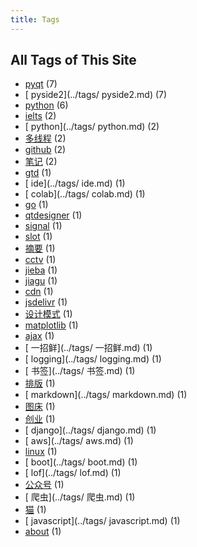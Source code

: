```yaml
---
title: Tags
---
```

## All Tags of This Site
* [pyqt](../tags/pyqt.md) (7)
* [ pyside2](../tags/ pyside2.md) (7)
* [python](../tags/python.md) (6)
* [ielts](../tags/ielts.md) (2)
* [ python](../tags/ python.md) (2)
* [多线程](../tags/多线程.md) (2)
* [github](../tags/github.md) (2)
* [笔记](../tags/笔记.md) (2)
* [gtd](../tags/gtd.md) (1)
* [ ide](../tags/ ide.md) (1)
* [ colab](../tags/ colab.md) (1)
* [go](../tags/go.md) (1)
* [qtdesigner](../tags/qtdesigner.md) (1)
* [signal](../tags/signal.md) (1)
* [slot](../tags/slot.md) (1)
* [摘要](../tags/摘要.md) (1)
* [cctv](../tags/cctv.md) (1)
* [jieba](../tags/jieba.md) (1)
* [jiagu](../tags/jiagu.md) (1)
* [cdn](../tags/cdn.md) (1)
* [jsdelivr](../tags/jsdelivr.md) (1)
* [设计模式](../tags/设计模式.md) (1)
* [matplotlib](../tags/matplotlib.md) (1)
* [ajax](../tags/ajax.md) (1)
* [ 一招鲜](../tags/ 一招鲜.md) (1)
* [ logging](../tags/ logging.md) (1)
* [ 书签](../tags/ 书签.md) (1)
* [排版](../tags/排版.md) (1)
* [ markdown](../tags/ markdown.md) (1)
* [图床](../tags/图床.md) (1)
* [创业](../tags/创业.md) (1)
* [ django](../tags/ django.md) (1)
* [ aws](../tags/ aws.md) (1)
* [linux](../tags/linux.md) (1)
* [ boot](../tags/ boot.md) (1)
* [ lof](../tags/ lof.md) (1)
* [公众号](../tags/公众号.md) (1)
* [ 爬虫](../tags/ 爬虫.md) (1)
* [猫](../tags/猫.md) (1)
* [ javascript](../tags/ javascript.md) (1)
* [about](../tags/about.md) (1)
